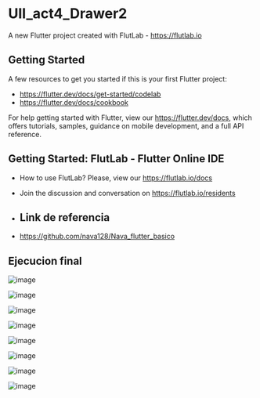 # UII_act4_Drawer2

A new Flutter project created with FlutLab - https://flutlab.io

## Getting Started

A few resources to get you started if this is your first Flutter project:

- https://flutter.dev/docs/get-started/codelab
- https://flutter.dev/docs/cookbook

For help getting started with Flutter, view our
https://flutter.dev/docs, which offers tutorials,
samples, guidance on mobile development, and a full API reference.

## Getting Started: FlutLab - Flutter Online IDE

- How to use FlutLab? Please, view our https://flutlab.io/docs
- Join the discussion and conversation on https://flutlab.io/residents

- ## Link de referencia
- https://github.com/nava128/Nava_flutter_basico

## Ejecucion final
![image](https://github.com/SUPaezRivas/UII_act4_Drawer2/assets/143548332/58070fdd-ae21-41a4-a1b8-5b2b19310686)

![image](https://github.com/SUPaezRivas/UII_act4_Drawer2/assets/143548332/0c9b084a-fed0-4e07-b35c-bf0f712326ce)

![image](https://github.com/SUPaezRivas/UII_act4_Drawer2/assets/143548332/cb258b5c-92d5-443e-a9f2-07efd35d4df2)

![image](https://github.com/SUPaezRivas/UII_act4_Drawer2/assets/143548332/f5218aaf-8753-4144-b61a-87b9d9991697)

![image](https://github.com/SUPaezRivas/UII_act4_Drawer2/assets/143548332/07e96df7-ecd5-4fa8-8b71-ee75ce29d172)

![image](https://github.com/SUPaezRivas/UII_act4_Drawer2/assets/143548332/41e3339e-af98-4e5d-986b-938453b2e35c)

![image](https://github.com/SUPaezRivas/UII_act4_Drawer2/assets/143548332/6025a45b-ed0a-482c-9f03-31e0e433538f)

![image](https://github.com/SUPaezRivas/UII_act4_Drawer2/assets/143548332/a99e7d8d-713c-40b9-b5a1-8277bb2b1b3a)







